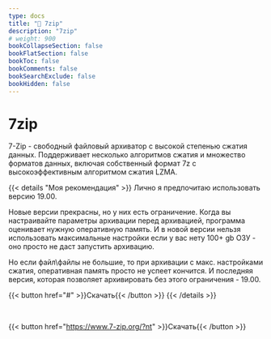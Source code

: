 ```yaml
---
type: docs
title: "🔷 7zip"
description: "7zip"
# weight: 900
bookCollapseSection: false
bookFlatSection: false
bookToc: false
bookComments: false
bookSearchExclude: false
bookHidden: false
---
```


# 7zip

7-Zip - свободный файловый архиватор с высокой степенью сжатия данных. Поддерживает несколько алгоритмов сжатия и множество форматов данных, включая собственный формат 7z c высокоэффективным алгоритмом сжатия LZMA.

{{< details "Моя рекомендация" >}}
Лично я предпочитаю использовать версию 19.00.

Новые версии прекрасны, но у них есть ограничение. Когда вы настраивайте параметры архивации перед архивацией, программа оценивает нужную оперативную память. И в новой версии нельзя использовать максимальные настройки если у вас нету 100+ gb ОЗУ - оно просто не даст запустить архивацию.

Но если файл\файлы не большие, то при архивации с макс. настройками сжатия, оперативная память просто не успеет кончится. И последняя версия, которая позволяет архивировать без этого ограничения - 19.00.

{{< button href="#" >}}Скачать{{< /button >}}
{{< /details >}}

&nbsp;

{{< button href="https://www.7-zip.org/?nt" >}}Скачать{{< /button >}}
